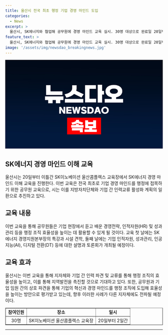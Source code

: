 ```yaml
---
title: 울산시 전국 최초 행정 기업 경영 마인드 도입
categories:
  - News
excerpt: >
  울산시, SK에너지와 협업해 공무원에 경영 마인드 교육 실시. 30명 대상으로 완료일 20일부터 2일간 진행 예정. 행정안전부와의 협업으로 추진 중이며, 교육을 통해 행정 조직 효율성을 높이고 지역발전 활성화 예정. 이번 교육에는 특강, 견학, 토론회 등 다양한 내용이 포함되며, 공무원과 기업 간의 파견 사례로 주목을 받고 있음. 향후 이 사례는 전국 지자체에 전파될 예정.
feature_text: >
  울산시, SK에너지와 협업해 공무원에 경영 마인드 교육 실시. 30명 대상으로 완료일 20일부터 2일간 진행 예정. 행정안전부와의 협업으로 추진 중이며, 교육을 통해 행정 조직 효율성을 높이고 지역발전 활성화 예정. 이번 교육에는 특강, 견학, 토론회 등 다양한 내용이 포함되며, 공무원과 기업 간의 파견 사례로 주목을 받고 있음. 향후 이 사례는 전국 지자체에 전파될 예정.
image: '/assets/img/newsdao_breakingnews.jpg'
---
```


<p><img src="/assets/img/newsdao_breakingnews.jpg" alt="pcversion 속보" /></p>

<h2 data-ke-size="size26">SK에너지 경영 마인드 이해 교육</h2>

<p data-ke-size="size16">울산시는 20일부터 이틀간 SK이노베이션 울산콤플렉스 교육장에서 SK에너지 경영 마인드 이해 교육을 진행한다. 이번 교육은 전국 최초로 기업 경영 마인드를 행정에 접목하기 위한 공무원 교육으로, 시는 이를 지방자치단체와 기업 간 인력교류 활성화 계획의 일환으로 추진하고 있다.</p>

<h2 data-ke-size="size26">교육 내용</h2>

<p data-ke-size="size16">이번 교육을 통해 공무원들은 기업 현장에서 듣고 배운 경영전략, 인적자원(HR) 및 성과관리 등을 행정 조직 효율성을 높이는 데 활용할 수 있게 될 것이다. 교육 첫 날에는 SK에너지 경영지원본부장의 특강과 시설 견학, 둘째 날에는 기업 인적자원, 성과관리, 인공지능(AI), 디지털 전환(DT) 등에 대한 설명과 토론회가 개최될 예정이다.</p>

<h2 data-ke-size="size26">교육 효과</h2>

<p data-ke-size="size16">울산시는 이번 교육을 통해 지자체와 기업 간 인력 파견 및 교류를 통해 행정 조직의 효율성을 높이고, 이를 통해 지역발전을 촉진할 것으로 기대하고 있다. 또한, 공무원과 기업 임원 간의 상호 파견을 통해 기업의 혁신과 경영 마인드를 행정 조직에 도입해 효율성을 높이는 방안으로 평가받고 있는데, 향후 이러한 사례가 다른 지자체에도 전파될 예정이다.</p>

<table style="width: 100%;" border="1">
<tbody>
<tr>
<td style="text-align: center; height: 17px;"><b>참여인원</b></td>
<td style="text-align: center; height: 17px;"><b>장소</b></td>
<td style="text-align: center; height: 17px;"><b>일시</b></td>
</tr>
<tr>
<td style="text-align: center; height: 17px;">30명</td>
<td style="text-align: center; height: 17px;">SK이노베이션 울산콤플렉스 교육장</td>
<td style="text-align: center; height: 17px;">20일부터 2일간</td>
</tr>
</tbody>
</table>

<hr>

